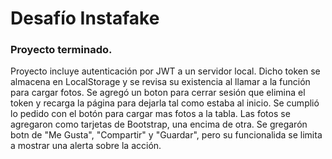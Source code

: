 # Desafío Instafake

### Proyecto terminado.

Proyecto incluye autenticación por JWT a un servidor local.  Dicho token se almacena en LocalStorage y se revisa su existencia al llamar a la función para cargar fotos.
Se agregó un  boton para cerrar sesión que elimina el token y recarga la página para dejarla tal como estaba al inicio.
Se cumplió lo pedido con el botón para cargar mas fotos a la tabla.  Las fotos se agregaron como tarjetas de Bootstrap, una encima de otra.  Se gregarón botn de "Me Gusta", "Compartir" y "Guardar", pero su funcionalida se limita a mostrar una alerta sobre la acción.

